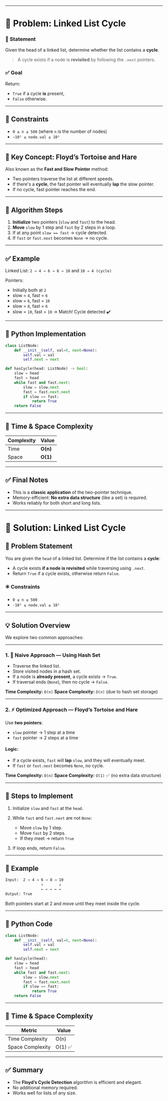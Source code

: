 
---

# 🔁 Problem: Linked List Cycle

### 📜 Statement

Given the head of a linked list, determine whether the list contains a **cycle**.

> A cycle exists if a node is **revisited** by following the `.next` pointers.

### ✅ Goal

Return:

* `True` if a cycle **is** present,
* `False` otherwise.

---

## 📌 Constraints

* `0 ≤ n ≤ 500` (where `n` is the number of nodes)
* `−10⁵ ≤ node.val ≤ 10⁵`

---

## 🧠 Key Concept: Floyd’s Tortoise and Hare

Also known as the **Fast and Slow Pointer** method:

* Two pointers traverse the list at different speeds.
* If there's a **cycle**, the fast pointer will eventually **lap** the slow pointer.
* If no cycle, fast pointer reaches the end.

---

## 🔄 Algorithm Steps

1. **Initialize** two pointers (`slow` and `fast`) to the head.
2. **Move** `slow` by 1 step and `fast` by 2 steps in a loop.
3. If at any point `slow == fast` → cycle detected.
4. If `fast` or `fast.next` becomes `None` → no cycle.

---

## ✅ Example

Linked List:
`2 → 4 → 6 → 8 → 10` and `10 → 4 (cycle)`

Pointers:

* Initially both at `2`
* slow = `4`, fast = `6`
* slow = `6`, fast = `10`
* slow = `8`, fast = `6`
* slow = `10`, fast = `10` → Match! Cycle detected ✔️

---

## 🧾 Python Implementation

```python
class ListNode:
    def __init__(self, val=0, next=None):
        self.val = val
        self.next = next

def hasCycle(head: ListNode) -> bool:
    slow = head
    fast = head
    while fast and fast.next:
        slow = slow.next
        fast = fast.next.next
        if slow == fast:
            return True
    return False
```

---

## 🧮 Time & Space Complexity

| Complexity | Value    |
| ---------- | -------- |
| Time       | **O(n)** |
| Space      | **O(1)** |

---

## ✅ Final Notes

* This is a **classic application** of the two-pointer technique.
* Memory-efficient: **No extra data structure** (like a set) is required.
* Works reliably for both short and long lists.

---

# 🔄 Solution: Linked List Cycle

## 📘 Problem Statement

You are given the `head` of a linked list. Determine if the list contains a **cycle**:

* A cycle exists **if a node is revisited** while traversing using `.next`.
* Return `True` if a cycle exists, otherwise return `False`.

### ✳️ Constraints

* `0 ≤ n ≤ 500`
* `-10⁵ ≤ node.val ≤ 10⁵`

---

## 💡 Solution Overview

We explore two common approaches:

---

### 1. 🧠 Naive Approach — Using Hash Set

* Traverse the linked list.
* Store visited nodes in a hash set.
* If a node is **already present**, a cycle exists → `True`.
* If traversal ends (`None`), then no cycle → `False`.

**Time Complexity:** `O(n)`
**Space Complexity:** `O(n)` (due to hash set storage)

---

### 2. ⚡ Optimized Approach — Floyd’s Tortoise and Hare

Use **two pointers**:

* `slow` pointer → 1 step at a time
* `fast` pointer → 2 steps at a time

#### Logic:

* If a cycle exists, `fast` will **lap** `slow`, and they will eventually meet.
* If `fast` or `fast.next` becomes `None`, no cycle.

**Time Complexity:** `O(n)`
**Space Complexity:** `O(1)` ✅ (no extra data structure)

---

## 🧭 Steps to Implement

1. Initialize `slow` and `fast` at the `head`.
2. While `fast` and `fast.next` are not `None`:

   * Move `slow` by 1 step.
   * Move `fast` by 2 steps.
   * If they meet → return `True`
3. If loop ends, return `False`.

---

## 🧪 Example

```txt
Input:  2 → 4 → 6 → 8 → 10
                ↑       ↓
                ← ← ← ← ←
Output: True
```

Both pointers start at 2 and move until they meet inside the cycle.

---

## 🧾 Python Code

```python
class ListNode:
    def __init__(self, val=0, next=None):
        self.val = val
        self.next = next

def hasCycle(head):
    slow = head
    fast = head
    while fast and fast.next:
        slow = slow.next
        fast = fast.next.next
        if slow == fast:
            return True
    return False
```

---

## 🧮 Time & Space Complexity

| Metric           | Value  |
| ---------------- | ------ |
| Time Complexity  | O(n)   |
| Space Complexity | O(1) ✅ |

---

## ✅ Summary

* The **Floyd’s Cycle Detection** algorithm is efficient and elegant.
* No additional memory required.
* Works well for lists of any size.
